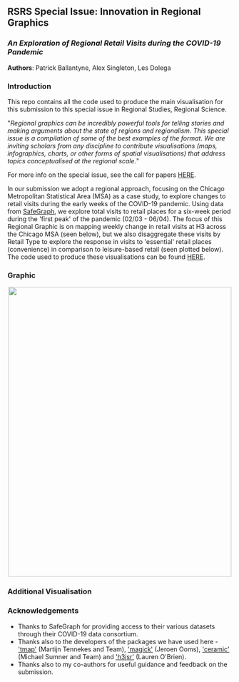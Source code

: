 
## RSRS Special Issue: Innovation in Regional Graphics 

### *An Exploration of Regional Retail Visits during the COVID-19 Pandemic*

**Authors**: Patrick Ballantyne, Alex Singleton, Les Dolega

### Introduction 

This repo contains all the code used to produce the main visualisation for this submission to this special issue in Regional Studies, Regional Science. 

"*Regional graphics can be incredibly powerful tools for telling stories and making arguments about the state of regions and regionalism. This special issue is a compilation of some of the best examples of the format. We are inviting scholars from any discipline to contribute visualisations (maps, infographics, charts, or other forms of spatial visualisations) that address topics conceptualised at the regional scale.*" 

For more info on the special issue, see the call for papers [HERE](https://www.regionalstudies.org/special_issue/rsrs-innovation-in-regional-graphics/).

In our submission we adopt a regional approach, focusing on the Chicago Metropolitan Statistical Area (MSA) as a case study, to explore changes to retail visits during the early weeks of the COVID-19 pandemic. Using data from [SafeGraph](https://www.safegraph.com/covid-19-data-consortium#:~:text=SafeGraph%20is%20providing%20free%20access,COVID%2D19%20(Coronavirus)), we explore total visits to retail places for a six-week period during the 'first peak' of the pandemic (02/03 - 06/04). The focus of this Regional Graphic is on mapping weekly change in retail visits at H3 across the Chicago MSA (seen below), but we also disaggregate these visits by Retail Type to explore the response in visits to 'essential' retail places (convenience) in comparison to leisure-based retail (seen plotted below). The code used to produce these visualisations can be found [HERE](RSRS_Graphic.R).

### Graphic

  <p align="center">
 <img width="500" height="650" src ="Outputs/Maps/RSRS.gif">
</p>

### Additional Visualisation 

  <p align="center">
 <src ="Outputs/barchart.tiff">
</p>


### Acknowledgements

* Thanks to SafeGraph for providing access to their various datasets through their COVID-19 data consortium.
* Thanks also to the developers of the packages we have used here - ['tmap'](https://github.com/mtennekes/tmap) (Martijn Tennekes and Team), ['magick'](https://github.com/ropensci/magick) (Jeroen Ooms), ['ceramic'](https://cran.r-project.org/web/packages/ceramic/index.html) (Michael Sumner and Team) and ['h3jsr'](https://github.com/obrl-soil/h3jsr) (Lauren O'Brien).
* Thanks also to my co-authors for useful guidance and feedback on the submission.

